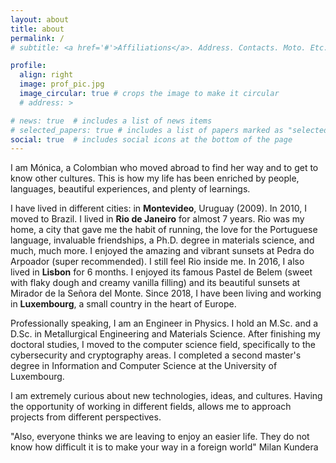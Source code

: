```yaml
---
layout: about
title: about
permalink: /
# subtitle: <a href='#'>Affiliations</a>. Address. Contacts. Moto. Etc.

profile:
  align: right
  image: prof_pic.jpg
  image_circular: true # crops the image to make it circular
  # address: >

# news: true  # includes a list of news items
# selected_papers: true # includes a list of papers marked as "selected={true}"
social: true  # includes social icons at the bottom of the page
---
```


I am Mónica, a Colombian who moved abroad to find her way and to get to know other cultures. This is how my life has been enriched by people, languages, beautiful experiences, and plenty of learnings.

I have lived in different cities: in **Montevideo**, Uruguay (2009). In 2010, I moved to Brazil. I lived in **Rio de Janeiro** for almost 7 years. Rio was my home, a city that gave me the habit of running, the love for the Portuguese language, invaluable friendships, a Ph.D. degree in materials science, and much, much more. I enjoyed the amazing and vibrant sunsets at Pedra do Arpoador (super recommended). I still feel Rio inside me.
In 2016, I also lived in **Lisbon** for 6 months. I enjoyed its famous Pastel de Belem (sweet with flaky dough and creamy vanilla filling) and its beautiful sunsets at Mirador de la Señora del Monte.
Since 2018, I have been living and working in **Luxembourg**, a small country in the heart of Europe.

Professionally speaking, I am an Engineer in Physics. I hold an M.Sc. and a D.Sc. in Metallurgical Engineering and Materials Science.
After finishing my doctoral studies, I moved to the computer science field, specifically to the cybersecurity and cryptography areas. I completed a second master's degree in Information and Computer Science at the University of Luxembourg.

I am extremely curious about new technologies, ideas, and cultures. Having the opportunity of working in different fields, allows me to approach projects from different perspectives.


>
<!-- <font size="2"> -->
"Also, everyone thinks we are leaving to enjoy an easier life. They do not know how difficult it is to make your way in a foreign world" Milan Kundera
<!-- </font> -->

